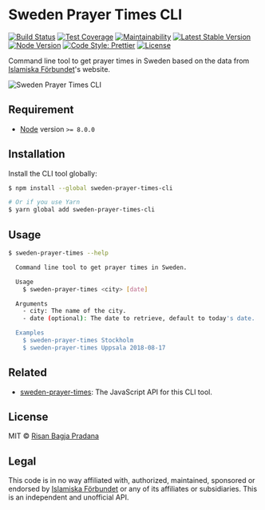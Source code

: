 # Sweden Prayer Times CLI

[![Build Status](https://flat.badgen.net/travis/risan/sweden-prayer-times-cli)](https://travis-ci.org/risan/sweden-prayer-times-cli)
[![Test Coverage](https://flat.badgen.net/codeclimate/coverage/risan/sweden-prayer-times-cli)](https://codeclimate.com/github/risan/sweden-prayer-times-cli)
[![Maintainability](https://flat.badgen.net/codeclimate/maintainability/risan/sweden-prayer-times-cli)](https://codeclimate.com/github/risan/sweden-prayer-times-cli)
[![Latest Stable Version](https://flat.badgen.net/npm/v/sweden-prayer-times-cli)](https://www.npmjs.com/package/sweden-prayer-times-cli)
[![Node Version](https://flat.badgen.net/npm/node/sweden-prayer-times-cli)](https://www.npmjs.com/package/sweden-prayer-times-cli)
[![Code Style: Prettier](https://flat.badgen.net/badge/code%20style/prettier/ff69b4)](https://github.com/prettier/prettier)
[![License](https://flat.badgen.net/npm/license/sweden-prayer-times-cli)](https://github.com/risan/sweden-prayer-times-cli/blob/master/LICENSE)

Command line tool to get prayer times in Sweden based on the data from [Islamiska Förbundet](http://www.islamiskaforbundet.se)'s website.

![Sweden Prayer Times CLI](https://media.giphy.com/media/1xmStRJd8tFbsgEOrL/giphy.gif)

## Requirement

* [Node](https://nodejs.org/) version `>= 8.0.0`

## Installation

Install the CLI tool globally:

```bash
$ npm install --global sweden-prayer-times-cli

# Or if you use Yarn
$ yarn global add sweden-prayer-times-cli
```

## Usage

```bash
$ sweden-prayer-times --help

  Command line tool to get prayer times in Sweden.

  Usage
    $ sweden-prayer-times <city> [date]

  Arguments
    - city: The name of the city.
    - date (optional): The date to retrieve, default to today's date.

  Examples
    $ sweden-prayer-times Stockholm
    $ sweden-prayer-times Uppsala 2018-08-17
```

## Related

* [sweden-prayer-times](https://github.com/risan/sweden-prayer-times): The JavaScript API for this CLI tool.

## License

MIT © [Risan Bagja Pradana](https://bagja.net)

## Legal

This code is in no way affiliated with, authorized, maintained, sponsored or endorsed by [Islamiska Förbundet](http://www.islamiskaforbundet.se) or any of its affiliates or subsidiaries. This is an independent and unofficial API.
